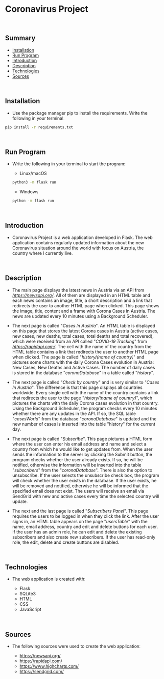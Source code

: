 # **Coronavirus Project**
<br/>

## **Summary**
* [Installation](#installation)
* [Run Program](#run-program)
* [Introduction](#introduction)
* [Description](#description)
* [Technologies](#technologies)
* [Sources](#sources)

<br/>

## **Installation**

* Use the package manager pip to install the requirements. Write the following in your terminal:
```bash
pip install -r requirements.txt
```
<br/>

## **Run Program**

* Write the following in your terminal to start the program:

    * Linux/macOS
    ```bash
    python3 -m flask run
    ```
    * Windows
    ```bash
    python -m flask run
    ```

<br/>

## **Introduction**

* Coronavirus Project is a web application developed in Flask. The web application contains regularly updated information about the new Coronavirus situation around the world with focus on Austria, the country where I currently live.

<br/>

## **Description**

* The main page displays the latest news in Austria via an API from *https://newsapi.org/*. All of them are displayed in an HTML table and each news contains an image, title, a short description and a link that redirects the user to  another HTML page when clicked. This page shows the image, title, content and a frame with Corona Cases in Austria. The news are updated every 10 minutes using a Background Scheduler.

* The next page is called "*Cases In Austria*". An HTML table is displayed on this page that stores the latest Corona cases in Austria (active cases, new cases, new deaths, total cases, total deaths and total recovered), which were received from an API called "*COVID-19 Tracking*" from *https://rapidapi.com/*. The cell with the name of the country from the HTML table contains a link that redirects the user to another HTML page when clicked. The page is called "*history/(name of country)*" and pictures some charts with the daily Corona Cases evolution in Austria: New Cases, New Deaths and Active Cases. The number of daily cases is stored in the database "*coronaDatabase*" in a table called "*history*".

* The next page is called "*Check by country*" and is very similar to "*Cases In Austria*". The difference is that this page displays all countries worldwide. Every single cell with the name of the country contains a link that redirects the user to the page "*history/(name of country)*", which pictures the charts with the daily Corona cases evolution in that country. Using the Background Scheduler, the program checks every 10 minutes whether there are any updates in the API. If so, the SQL table "*casesWorld*" from the database "*coronaDatabase*" is updated and the new number of cases is inserted into the table "history" for the current day.

* The next page is called "*Subscribe*". This page pictures a HTML form where the user can enter his email address and name and select a country from which he would like to get updates from. When the user sends the information to the server by clicking the Submit button, the program checks whether the user already exists. If so, he will be notified, otherwise the information will be inserted into the table "*subscribers*" from the "*coronaDatabase*". There is also the option to unsubscribe. If the user selects the unsubscribe check box, the program will check whether the user exists in the database. If the user exists, he will be removed and notified, otherwise he will be informed that the specified email does not exist. The users will receive an email via SendGrid with new and active cases every time the selected country will update.

* The next and the last page is called "*Subscribers Panel*". This page requires the users to be logged in when they click the link. After the user signs in, an HTML table appears on the page "*usersTable*" with the name, email address, country and edit and delete buttons for each user. If the user has an admin role, he can edit and delete the existing subscribers and also create new subscribers. If the user has read-only role, the edit, delete and create buttons are disabled.

<br/>

## **Technologies**

* The web application is created with:

    * Flask
    * SQLite3
    * HTML
    * CSS
    * JavaScript

<br/>

## Sources

* The following sources were used to create the web application:

    * https://newsapi.org/
    * https://rapidapi.com/
    * https://www.highcharts.com/
    * https://sendgrid.com/
